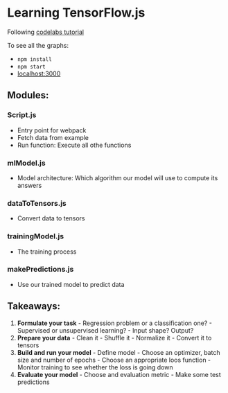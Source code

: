 # Learning TensorFlow.js
Following [codelabs tutorial](https://codelabs.developers.google.com/codelabs/tfjs-training-regression/index.html#8)

To see all the graphs:
- `npm install`
- `npm start`
- [localhost:3000](http://localhost:3000/)

## Modules:
### Script.js
  - Entry point for webpack
  - Fetch data from example
  - Run function: Execute all othe functions

### mlModel.js
  - Model architecture: Which algorithm our model will use to compute its answers

### dataToTensors.js
  - Convert data to tensors

### trainingModel.js
  - The training process

### makePredictions.js
  - Use our trained model to predict data

## Takeaways:
  1. **Formulate your task**
    - Regression problem or a classification one?
    - Supervised or unsupervised learning?
    - Input shape? Output?
  2. **Prepare your data**
    - Clean it
    - Shuffle it
    - Normalize it
    - Convert it to tensors
  3. **Build and run your model**
    - Define model
    - Choose an optimizer, batch size and number of epochs
    - Choose an appropriate loos function
    - Monitor training to see whether the loss is going down
  4. **Evaluate your model**
    - Choose and evaluation metric
    - Make some test predictions
